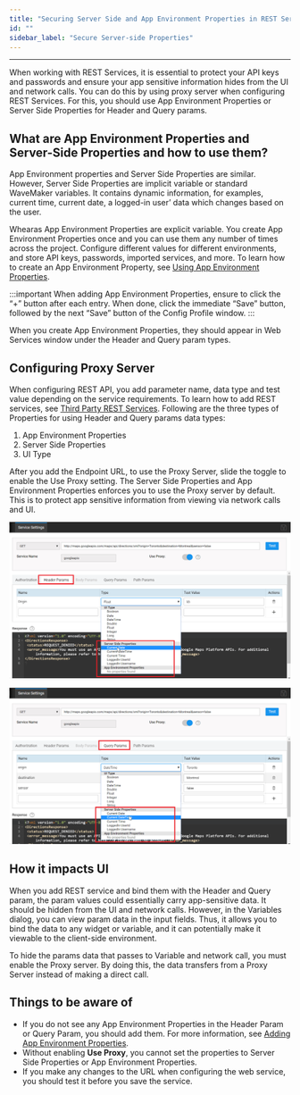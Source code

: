 ```yaml
---
title: "Securing Server Side and App Environment Properties in REST Services"
id: ""
sidebar_label: "Secure Server-side Properties"
---
```

---

When working with REST Services, it is essential to protect your API keys and passwords and ensure your app sensitive information hides from the UI and network calls. You can do this by using proxy server when configuring REST Services. For this, you should use App Environment Properties or Server Side Properties for Header and Query params.

## What are App Environment Properties and Server-Side Properties and how to use them?

App Environment properties and Server Side Properties are similar. However, Server Side Properties are implicit variable or standard WaveMaker variables. It contains dynamic information, for examples, current time, current date, a logged-in user’ data which changes based on the user. 

Whearas App Environment Properties are explicit variable. You create App Environment Properties once and you can use them any number of times across the project. Configure different values for different environments, and store API keys, passwords, imported services, and more. To learn how to create an App Environment Property, see [Using App Environment Properties](/learn/how-tos/using-app-environment-properties/).

:::important
When adding App Environment Properties, ensure to click the “+” button after each entry. When done, click the immediate “Save” button, followed by the next “Save” button of the Config Profile window.
:::

When you create App Environment Properties, they should appear in Web Services window under the Header and Query param types.

## Configuring Proxy Server

When configuring REST API, you add parameter name, data type and test value depending on the service requirements. To learn how to add REST services, see [Third Party REST Services](/learn/app-development/services/web-services/rest-services/). Following are the three types of Properties for using Header and Query params data types:

1. App Environment Properties
2. Server Side Properties
3. UI Type

After you add the Endpoint URL, to use the Proxy Server, slide the toggle to enable the Use Proxy setting. The Server Side Properties and App Environment Properties enforces you to use the Proxy server by default. This is to protect app sensitive information from viewing via network calls and UI. 

[![](/learn/assets/ServerSidePropertiesHeader.png)](/learn/assets/ServerSidePropertiesHeader.png)

[![](/learn/assets/ServerSidePropertiesQuery.png)](/learn/assets/ServerSidePropertiesQuery.png)

## How it impacts UI

When you add REST service and bind them with the Header and Query param, the param values could essentially carry app-sensitive data. It should be hidden from the UI and network calls. However, in the Variables dialog, you can view param data in the input fields. Thus, it allows you to bind the data to any widget or variable, and it can potentially make it viewable to the client-side environment. 

To hide the params data that passes to Variable and network call, you must enable the Proxy server. By doing this, the data transfers from a Proxy Server instead of making a direct call.

## Things to be aware of

- If you do not see any App Environment Properties in the Header Param or Query Param, you should add them. For more information, see [Adding App Environment Properties](/learn/how-tos/using-app-environment-properties/).
- Without enabling **Use Proxy**, you cannot set the properties to Server Side Properties or App Environment Properties.
- If you make any changes to the URL when configuring the web service, you should test it before you save the service. 
